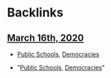 
# Backlinks
## [March 16th, 2020](<March 16th, 2020.md>)
- [Public Schools](<Public Schools.md>), [Democracies](<Democracies.md>)

- "[Public Schools](<Public Schools.md>), [Democracies](<Democracies.md>)"

